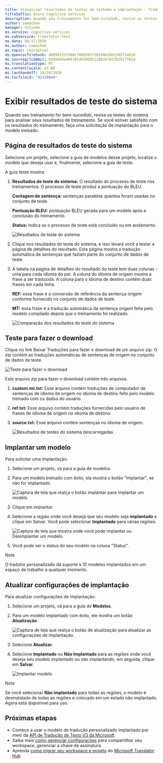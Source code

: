```yaml
---
title: Visualizar resultados de testes do sistema e implantação - Tradutor Personalizado
titleSuffix: Azure Cognitive Services
description: Quando seu treinamento for bem-sucedido, revise os testes do sistema para analisar seus resultados de treinamento. Se você estiver satisfeito com os resultados do treinamento, faça uma solicitação de implantação para o modelo treinado.
author: swmachan
manager: nitinme
ms.service: cognitive-services
ms.subservice: translator-text
ms.date: 08/17/2020
ms.author: swmachan
ms.topic: conceptual
ms.openlocfilehash: d0899132f308c7069395738140b35b138571483d
ms.sourcegitcommit: 8d8deb9a406165de5050522681b782fb2917762d
ms.translationtype: MT
ms.contentlocale: pt-BR
ms.lasthandoff: 10/20/2020
ms.locfileid: "92220849"
---
```

# <a name="view-system-test-results"></a>Exibir resultados de teste do sistema

Quando seu treinamento for bem-sucedido, revise os testes do sistema para analisar seus resultados de treinamento. Se você estiver satisfeito com os resultados do treinamento, faça uma solicitação de implantação para o modelo treinado.

## <a name="system-test-results-page"></a>Página de resultados de teste do sistema

Selecione um projeto, selecione a guia de modelos desse projeto, localize o modelo que deseja usar e, finalmente, selecione a guia de teste.

A guia teste mostra:

1.  **Resultados de teste do sistema:** O resultado do processo de teste nos treinamentos. O processo de teste produz a pontuação do BLEU.

    **Contagem de sentença:** sentenças paralelas quantos foram usadas no conjunto de teste.

     **Pontuação BLEU:** pontuação BLEU gerada para um modelo após a conclusão do treinamento.

    **Status:** Indica se o processo de teste está concluído ou em andamento.

    ![Resultados de teste do sistema](media/how-to/how-to-system-test-results.png)

2.  Clique nos resultados do teste do sistema, e isso levará você a testar a página de detalhes do resultado. Esta página mostra a tradução automática de sentenças que faziam parte do conjunto de dados de teste.

3.  A tabela na página de detalhes do resultado do teste tem duas colunas - uma para cada idioma do par. A coluna do idioma de origem mostra a frase a ser traduzida. A coluna para o idioma de destino contém duas frases em cada linha.

    **REF:** essa frase é a conversão de referência da sentença origem conforme fornecido no conjunto de dados de teste.

    **MT:** essa frase é a tradução automática da sentença origem feita pelo modelo compilado depois que o treinamento foi realizado.

    ![Comparação dos resultados do teste do sistema](media/how-to/how-to-system-test-results-2.png)

## <a name="download-test"></a>Teste para fazer o download

Clique no link Baixar Traduções para fazer o download de um arquivo zip. O zip contém as traduções automáticas de sentenças de origem no conjunto de dados de teste.

![Teste para fazer o download](media/how-to/how-to-system-test-download.png)

Este arquivo zip para fazer o download contém três arquivos.

1.  **custom.mt.txt:** Esse arquivo contém traduções de computador de sentenças de idioma de origem no idioma de destino feito pelo modelo treinado com os dados do usuário.

2.  **ref.txt:** Esse arquivo contém traduções fornecidas pelo usuário de frases de idioma de origem no idioma de destino.

3.  **source.txt:** Esse arquivo contém sentenças no idioma de origem.

    ![Resultados de testes do sistema descarregadas](media/how-to/how-to-download-system-test.png)

## <a name="deploy-a-model"></a>Implantar um modelo

Para solicitar uma implantação:

1.  Selecione um projeto, vá para a guia de modelos.

2. Para um modelo treinado com êxito, ela mostra o botão "Implantar", se não for implantado.

    ![Captura de tela que realça o botão implantar para implantar um modelo.](media/how-to/how-to-deploy-model.png)

3.  Clique em implantar.
4.  Selecione a região onde você deseja que seu modelo seja **implantado** e clique em Salvar. Você pode selecionar **Implantado** para várias regiões.

    ![Captura de tela que mostra onde você pode implantar ou Desimplantar um modelo.](media/how-to/how-to-deploy-model-regions.png)

5.  Você pode ver o status do seu modelo na coluna "Status".

>[!Note]
>O tradutor personalizado dá suporte a 10 modelos implantados em um espaço de trabalho a qualquer momento.

## <a name="update-deployment-settings"></a>Atualizar configurações de implantação

Para atualizar configurações de implantação:

1.  Selecione um projeto, vá para a guia de **Modelos**.

2. Para um modelo implantado com êxito, ele mostra um botão **Atualização**.

    ![Captura de tela que realça o botão de atualização para atualizar as configurações de implantação.](media/how-to/how-to-update-undeploy-model.png)

3.  Selecione **Atualizar**.
4.  Selecione **Implantado** ou **Não Implantado** para as regiões onde você deseja seu modelo implantado ou não implantando, em seguida, clique em **Salvar**.

    ![Implantar modelo](media/how-to/how-to-undeploy-model.png)

>[!Note]
>Se você selecionar **Não implantado** para todas as regiões, o modelo é desinstalado de todas as regiões e colocado em um estado não implantado. Agora está disponível para uso.

## <a name="next-steps"></a>Próximas etapas

- Comece a usar o modelo de tradução personalizado implantado por meio da [API de Tradução de Texto V3 da Microsoft](https://docs.microsoft.com/azure/cognitive-services/translator/reference/v3-0-translate?tabs=curl).
- Saiba mais [como gerenciar configurações](how-to-manage-settings.md) para compartilhar seu workspace, gerenciar a chave de assinatura.
- Aprenda [como migrar seu workspace e projeto](how-to-migrate.md) do [Microsoft Translator Hub](https://hub.microsofttranslator.com)
